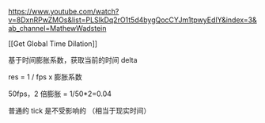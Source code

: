 https://www.youtube.com/watch?v=8DxnRPwZMOs&list=PLSlkDq2rO1t5d4bygQocCYJm1tpwyEdIY&index=3&ab_channel=MathewWadstein

[[Get Global Time Dilation]]

基于时间膨胀系数，获取当前的时间 delta

res = 1 / fps x 膨胀系数

50fps，2 倍膨胀 = 1/50*2=0.04


普通的 tick 是不受影响的 （相当于现实时间）

